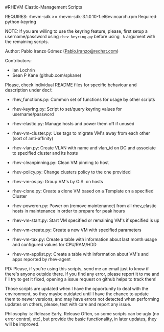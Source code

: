 #RHEVM-Elastic-Management Scripts

REQUIRES: rhevm-sdk >= rhevm-sdk-3.1.0.10-1.el6ev.noarch.rpm
Required: python-keyring

NOTE: If you are willing to use the keyring feature, please, first setup a username/password using `rhev-keyring.py` before using `-k` argument with the remaining scripts.
 
Author: Pablo Iranzo Gómez (Pablo.Iranzo@redhat.com)

Contributors: 

- Ian Lochrin 
- Sean P Kane (github.com/spkane)

Please, check individual README files for specific behaviour and description under doc/:

- rhev_functions.py:         Common set of functions for usage by other scripts

- rhev-keyring.py:           Script to set/query keyring values for username/password

- rhev-elastic.py:           Manage hosts and power them off if unused

- rhev-vm-cluster.py:        Use tags to migrate VM's away from each other (sort of anti-affinity)

- rhev-vlan.py:              Create VLAN with name and vlan_id on DC and associate to specified cluster and its hosts

- rhev-cleanpinning.py:      Clean VM pinning to host

- rhev-policy.py:            Change clusters policy to the one provided

- rhev-vm-os.py:             Group VM's by O.S. on hosts

- rhev-clone.py:             Create a clone VM based on a Template on a specified Cluster

- rhev-poweron.py:           Power on (remove maintenance) from all rhev_elastic hosts in maintenance in order to prepare for peak hours

- rhev-vm-start.py:          Start VM specified or remaining VM's if specified is up

- rhev-vm-create.py:         Create a new VM with specified parameters

- rhev-vm-tax.py:            Create a table with information about last month usage and configured values for CPU/RAM/HDD

- rhev-vm-applist.py:        Create a table with information about VM's and apps reported by rhev-agent

PD: Please, if you're using this scripts, send me an email just to know if
there's anyone outside there. If you find any error, please report it to me
and I'll try to get it fixed, opening a issue request on github helps to track them!

Those scripts are updated when I have the opportunity to deal with the environment, so they maybe outdated until I have the chance to update them to newer versions, and may have errors not detected when performing updates on others, please, test with care and report any issue.

Philosophy is: Release Early, Release Often, so some scripts can be ugly (no error control, etc), but provide the basic functionality, in later updates, they will be improved.
